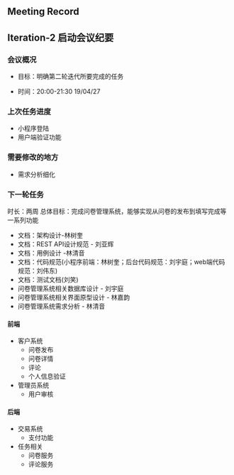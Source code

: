 ## Meeting Record
## Iteration-2 启动会议纪要

### 会议概况

- 目标：明确第二轮迭代所要完成的任务

- 时间：20:00-21:30 19/04/27

### 上次任务进度
* 小程序登陆
* 用户端验证功能

### 需要修改的地方
* 需求分析细化

### 下一轮任务
时长：两周
总体目标：完成问卷管理系统，能够实现从问卷的发布到填写完成等一系列功能

* 文档：架构设计-林树奎
* 文档：REST API设计规范 - 刘亚辉
* 文档：用例设计 -林清音
* 文档：代码规范(小程序前端：林树奎；后台代码规范：刘宇庭；web端代码规范：刘伟东)
* 文档：测试文档(刘笑)
* 问卷管理系统相关数据库设计 - 刘宇庭
* 问卷管理系统相关界面原型设计 - 林嘉韵
* 问卷管理系统需求分析 - 林清音

#### 前端
* 客户系统
  * 问卷发布
  * 问卷详情
  * 评论
  * 个人信息验证
* 管理员系统
  * 用户审核

#### 后端
* 交易系统
  * 支付功能
* 任务相关
  * 问卷服务
  * 评论服务